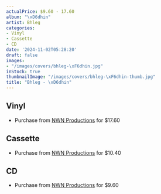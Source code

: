 ```yaml
---
actualPrice: $9.60 - 17.60
album: "\xD6dhin"
artist: Bhleg
categories:
- Vinyl
- Cassette
- CD
date: '2024-11-02T05:28:20'
draft: false
images:
- "/images/covers/bhleg-\xF6dhin.jpg"
inStock: true
thumbnailImage: "/images/covers/bhleg-\xF6dhin-thumb.jpg"
title: "Bhleg - \xD6dhin"
---
```


## Vinyl
* Purchase from [NWN Productions](http://shop.nwnprod.com/index.php?route=product/product&path=75&product_id=12022&sort=pd.name&order=ASC) for $17.60
## Cassette
* Purchase from [NWN Productions](http://shop.nwnprod.com/index.php?route=product/product&path=73&product_id=30683&sort=pd.name&order=ASC) for $10.40
## CD
* Purchase from [NWN Productions](http://shop.nwnprod.com/index.php?route=product/product&path=93&product_id=12023&sort=pd.name&order=ASC) for $9.60
